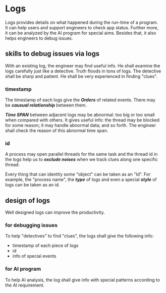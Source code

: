 # Logs

Logs provides details on what happened during the run-time of a program.
It can help users and support engineers to check app status.
Further more, it can be analyzed by the AI program for special aims.
Besides that, it also helps engineers to debug issues.

## skills to debug issues via logs

With an existing log, the engineer may find useful info.
He shall examine the logs carefully just like a detective.
Truth floods in tons of logs. The detective shall be sharp and patient.
He shall be very experienced in finding "clues".

### timestamp

The timestamp of each logs give the ***Orders*** of related events.
There may be ***causual relationship*** between them.

***Time SPAN*** between adjacent logs may be abnormal:
too big or too small when compared with others. It gives
useful info: the thread may be blocked for some reason;
it may handle abnormal data; and so forth.
The engineer shall check the reason of this abnormal time span.

### id

A process may open parallel threads for the same task and
the thread id in the logs help us to ***exclude noises*** when
we track clues along one specific thread.

Every thing that can identity some "object" can be
taken as an "Id". For example, the "process name", the
***type*** of logs and even a special ***style*** of logs
can be taken as an id.

## design of logs

Well designed logs can improve the productivity.

### for debugging issues

To help "detectives" to find "clues", the logs shall give
the following info:

* timestamp of each piece of logs
* id
* info of special events

### for AI program

To help AI analysis, the log shall give info with
special patterns according to the AI requirement.
